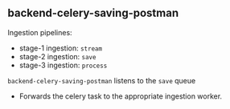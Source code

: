 ## backend-celery-saving-postman
Ingestion pipelines:
- stage-1 ingestion: `stream`
- stage-2 ingestion: `save`
- stage-3 ingestion: `process`


`backend-celery-saving-postman` listens to the `save` queue

- Forwards the celery task to the appropriate ingestion worker.
